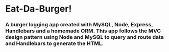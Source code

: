 # Eat-Da-Burger!

### A burger logging app created with MySQL, Node, Express, Handlebars and a homemade ORM. This app follows the MVC design pattern using Node and MySQL to query and route data and Handlebars to generate the HTML.